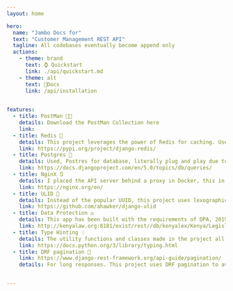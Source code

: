 ```yaml
---
layout: home

hero:
  name: "Jambo Docs for"
  text: "Customer Management REST API"
  tagline: All codebases eventually become append only
  actions:
    - theme: brand
      text: ⌚ Quickstart
      link: ./api/quickstart.md
    - theme: alt
      text: 📄Docs
      link: /api/installation      
  

features:
  - title: PostMan 👩‍🚀
    details: Download the PostMan Collection here
    link: 
  - title: Redis 🫙
    details: This project leverages the power of Redis for caching. Used version 7.2, as it's the last open source one.
    link: https://pypi.org/project/django-redis/
  - title: Postgres 🐘
    details: Used, Postres for database, literally plug and play due to django's powerful ORM
    link: https://docs.djangoproject.com/en/5.0/topics/db/queries/
  - title: NginX 🔃
    details: I placed the API server behind a proxy in Docker, this in theory should allow load balancing and serve static files
    link: https://nginx.org/en/
  - title: ULID 🔢
    details: Instead of the popular UUID, this project uses lexographically ordered random tokens. This is to help quicken insertion and deletion of values in the db.
    link: https://github.com/ahawker/django-ulid
  - title: Data Protection ⚖️
    details: This app has been built with the requirements of DPA, 2019 and provides endpoints for users to edit and delete their data
    link: http://kenyalaw.org:8181/exist/rest//db/kenyalex/Kenya/Legislation/English/Acts%20and%20Regulations/D/Data%20Protection%20Act%20-%20No.%2024%20of%202019/docs/DataProtectionAct24of2019.pdf
  - title: Type Hinting 💡
    details: The utility functions and classes made in the project all have some form of type hinting if they aren't built in.
    link: https://docs.python.org/3/library/typing.html
  - title: DRF pagination 📃
    link: https://www.django-rest-framework.org/api-guide/pagination/
    details: For long responses. This project uses DRF pagination to avoid too much data egress that can cause bottlenecks as not all said data may be neede at once


---
```



